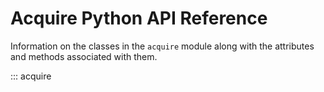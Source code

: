 # Acquire Python API Reference

Information on the classes in the `acquire` module along with the attributes and methods associated with them.

::: acquire
